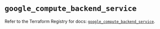 # `google_compute_backend_service`

Refer to the Terraform Registry for docs: [`google_compute_backend_service`](https://registry.terraform.io/providers/hashicorp/google/5.20.0/docs/resources/compute_backend_service).
